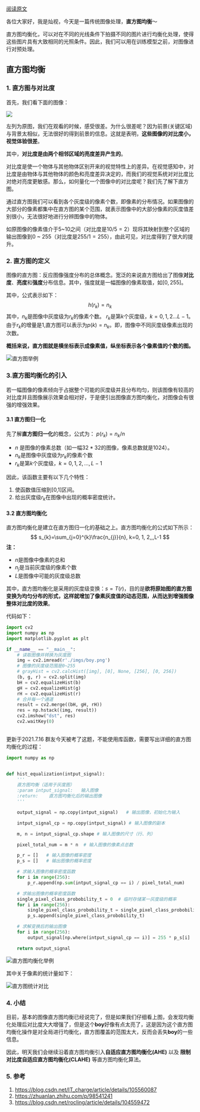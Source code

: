 

[阅读原文](https://mp.weixin.qq.com/s?__biz=MzkzNDIxMzE1NQ==&mid=2247486316&idx=1&sn=b55e2b38dc58856e36377a6a37401eb7&chksm=c241e820f53661364efbd707794a7fa4b3b83cac148d73f926e9cf35995079b0d24fdb83d42a&scene=178&cur_album_id=1860258784426672132#rd)


各位大家好，我是灿视，今天是一篇传统图像处理，**直方图均衡**～

直方图均衡化，可以对在不同的光线条件下拍摄不同的图片进行均衡化处理，使得这些图片具有大致相同的光照条件。因此，我们可以用在训练模型之前，对图像进行对预处理。

## 直方图均衡

### 1. 直方图与对比度

首先，我们看下面的图像：


![](https://files.mdnice.com/user/6935/fa671e7e-51c5-4886-bae4-0f203dc5968c.png)

左列为原图，我们在观看的时候，感受很差。为什么很差呢？因为前景(关键区域)与背景太相似，无法很好的得到前景的信息。这就是表明，**这些图像的对比度小，视觉体验很差**。

其中，**对比度是由两个相邻区域的亮度差异产生的**。

对比度是使一个物体与其他物体区别开来的视觉特性上的差异。在视觉感知中，对比度是由物体与其他物体的颜色和亮度差异决定的，而我们的视觉系统对对比度比对绝对亮度更敏感。那么，如何量化一个图像中的对比度呢？我们先了解下直方图。

通过直方图我们可以看到各个灰度级的像素个数，即像素的分布情况。如果图像的大部分的像素都集中在直方图的某个范围，就表示图像中的大部分像素的灰度值差别很小，无法很好地进行分辨图像中的物体。

如原图像的像素值介于$5$~$10$之间（对比度是$10/5=2$）现将其映射到整个区域的输出图像到$0$ ~ $255$（对比度是$255/1=255$），由此可见，对比度得到了很大的提升。



### 2. 直方图的定义

图像的直方图：反应图像强度分布的总体概念。宽泛的来说直方图给出了图像**对比度**、**亮度**和**强度**分布信息。其中，强度就是一幅图像的像素取值，如$[0, 255]$。

其中，公式表示如下：
$$
h\left(r_{k}\right)=n_{k}
$$
其中，$n_{k}$是图像中灰度级为$r_{k}$的像素个数。 $r_{k}$是第$k$个灰度级，$k=0,1,2…L-1$。由于$r_{k}$的增量是$1$,直方图可以表示为$p(k)=n_{k}$。即，图像中不同灰度级像素出现的次数。

**概括来说，直方图就是横坐标表示成像素值，纵坐标表示各个像素值的个数的图。**


![直方图举例](https://files.mdnice.com/user/6935/d49b14ab-a6c6-4588-a9c5-8fe2d14f7d22.png)



### 3.直方图均衡化的引入

若一幅图像的像素倾向于占据整个可能的灰度级并且分布均匀，则该图像有较高的对比度并且图像展示效果会相对好，于是便引出图像直方图均衡化，对图像会有很强的增强效果。

#### 3.1 直方图归一化

先了解**直方图归一化**的概念，公式为：
$p(r_{k})=n_{k}/n$

- $n$ 是图像的像素总数（如一幅$32*32$的图像，像素总数就是$1024$）。
- $n_{k}$是图像中灰度级为$r_{k}$的像素个数
- $r_{k}$是第$k$个灰度级，$k = 0,1,2,…,L-1$

因此，该函数主要有以下几个特性：  

1. 使函数值压缩到[0,1]区间。
2. 给出灰度级$r_{k}$在图像中出现的概率密度统计。

#### 3.2 直方图均衡化

直方图均衡化是建立在直方图归一化的基础之上。直方图均衡化的公式如下所示：
$$
s_{k}=\sum_{j=0}^{k}\frac{n_{j}}{n}, k=0, 1, 2,,,L-1
$$
**注：**

- $n$是图像中像素的总和
- $n_{j}$是当前灰度级的像素个数
- $L$是图像中可能的灰度级总数

其中，直方图均衡化是采用的灰度级变换：$s = T(r)$，目的是**欲将原始图的直方图变换为均匀分布的形式，这样就增加了像素灰度值的动态范围，从而达到增强图像整体对比度的效果**。

代码如下：

```python
import cv2
import numpy as np
import matplotlib.pyplot as plt

if __name__ == "__main__":
    # 读取图像并转换为灰度图
    img = cv2.imread(r'./imgs/boy.png')
    # 图像的灰度级范围是0~255
    # grayHist = cv2.calcHist([img], [0], None, [256], [0, 256])
    (b, g, r) = cv2.split(img)
    bH = cv2.equalizeHist(b)
    gH = cv2.equalizeHist(g)
    rH = cv2.equalizeHist(r)
    # 合并每一个通道
    result = cv2.merge((bH, gH, rH))
    res = np.hstack((img, result))
    cv2.imshow("dst", res)
    cv2.waitKey(0)
    
```
更新于2021.7.16 群友今天被考了这题，不能使用库函数，需要写出详细的直方图均衡化的过程：

```python
import numpy as np


def hist_equalization(intput_signal):
    '''
    直方图均衡（适用于灰度图）
    :param intput_signal:   输入图像
    :return:    直方图均衡化后的输出图像
    '''

    output_signal = np.copy(intput_signal)   # 输出图像，初始化为输入

    intput_signal_cp = np.copy(intput_signal) # 输入图像的副本

    m, n = intput_signal_cp.shape # 输入图像的尺寸（行、列）

    pixel_total_num = m * n  # 输入图像的像素点总数

    p_r = []   # 输入图像的概率密度
    p_s = []   # 输出图像的概率密度

    # 求输入图像的概率密度函数
    for i in range(256):
        p_r.append(np.sum(intput_signal_cp == i) / pixel_total_num)

    # 求输出图像的概率密度函数
    single_pixel_class_probobility_t = 0  # 临时存储某一灰度级的概率
    for i in range(256):
        single_pixel_class_probobility_t = single_pixel_class_probobility_t + p_r[i]
        p_s.append(single_pixel_class_probobility_t)

    # 求解变换后的输出图像
    for i in range(256):
        output_signal[np.where(intput_signal_cp == i)] = 255 * p_s[i]

    return output_signal
```


![直方图均衡化举例](https://files.mdnice.com/user/6935/292f5124-29b1-405f-ba06-19b25dbff6d2.jpg)

其中关于像素的统计量如下：

![直方图统计对比](https://files.mdnice.com/user/6935/f9864061-b117-4891-b67e-aae1eb2bed01.png)



### 4. 小结

目前，基本的图像直方图均衡已经说完了，但是如果我们仔细看上图，会发现均衡化处理后对比度大大增强了，但是这个**boy**好像有点太亮了，这是因为这个直方图均衡化操作是对全局进行均衡化，直方图覆盖的范围太大，反而会丢失**boy**的一些信息。

因此，明天我们会继续沿着直方图均衡引入**自适应直方图均衡化(AHE)** 以及 **限制对比度自适应直方图均衡化(CLAHE)** 等直方图均衡化算法。


### 5. 参考

1. https://blog.csdn.net/IT_charge/article/details/105560087
2. https://zhuanlan.zhihu.com/p/98541241
3. https://blog.csdn.net/rocling/article/details/104559472
